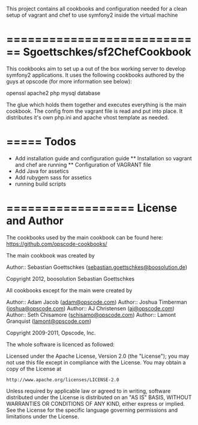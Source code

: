 This project contains all cookbooks and configuration needed for a clean setup of vagrant and chef
to use symfony2 inside the virtual machine

============================
Sgoettschkes/sf2ChefCookbook
============================

This cookbooks aim to set up a out of the box working server to develop symfony2 applications. It 
uses the following cookbooks authored by the guys at opscode (for more information see below):

openssl
apache2
php
mysql
database

The glue which holds them together and executes everything is the main cookbook. The config from
the vagrant file is read and put into place. It distributes it's own php.ini and apache vhost
template as needed.

=====
Todos
=====

* Add installation guide and configuration guide
** Installation so vagrant and chef are running
** Configuration of VAGRANT file
* Add Java for assetics
* Add rubygem sass for assetics
* running build scripts

==================
License and Author
==================

The cookbooks used by the main cookbook can be found here: https://github.com/opscode-cookbooks/

The main cookbook was created by

Author:: Sebastian Goettschkes (<sebastian.goettschkes@boosolution.de>)

Copyright 2012, boosolution Sebastian Goettschkes

All cookbooks except for the main were created by

Author:: Adam Jacob (<adam@opscode.com>)
Author:: Joshua Timberman (<joshua@opscode.com>)
Author:: AJ Christensen (<aj@opscode.com>)
Author:: Seth Chisamore (<schisamo@opscode.com>)
Author:: Lamont Granquist (<lamont@opscode.com>)

Copyright 2009-2011, Opscode, Inc.

The whole software is licenced as followed:

Licensed under the Apache License, Version 2.0 (the "License");
you may not use this file except in compliance with the License.
You may obtain a copy of the License at

    http://www.apache.org/licenses/LICENSE-2.0

Unless required by applicable law or agreed to in writing, software
distributed under the License is distributed on an "AS IS" BASIS,
WITHOUT WARRANTIES OR CONDITIONS OF ANY KIND, either express or implied.
See the License for the specific language governing permissions and
limitations under the License.